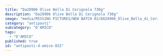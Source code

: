 ```yaml
---
title: "Da28906 Olive Bella Di Cerignola 730g"
description: "Da28906 Olive Bella Di Cerignola 730g"
image: "media/MISSING PICTURES/NEW BATCH 02/DA28906_Olive_Bella_di_Cerignola_730g.jpg"
category: "antipasti"
subcategory: "D'AMICO"
tags:
  - "D'AMICO"
published: true
id: "antipasti-d-amico-832"
---
```

